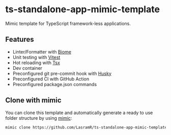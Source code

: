 # ts-standalone-app-mimic-template

Mimic template for TypeScript framework-less applications.

## Features

* Linter/Formatter with [Biome](https://biomejs.dev/)
* Unit testing with [Vitest](https://vitest.dev/)
* Hot reloading with [Tsx](https://github.com/privatenumber/tsx)
* Dev container
* Preconfigured git pre-commit hook with [Husky](https://github.com/typicode/husky)
* Preconfigured CI with GitHub Action
* Preconfigured package.json commands

## Clone with mimic

You can clone this template and automatically generate a ready to use folder structure by using [mimic](https://github.com/LasramR/mimic):

```bash
mimic clone https://github.com/LasramR/ts-standalone-app-mimic-template.git [<destination>]
```
